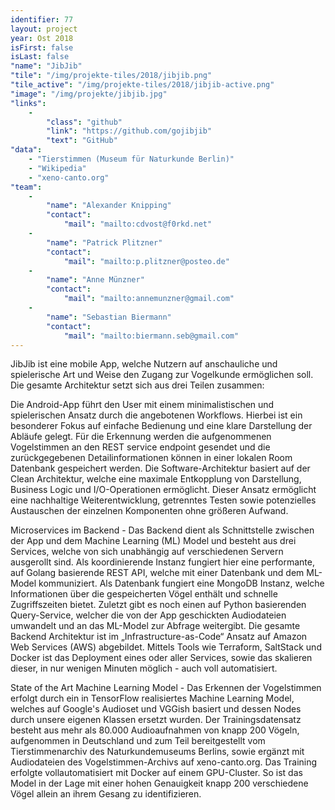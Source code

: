 ```yaml
---
identifier: 77
layout: project
year: Ost 2018
isFirst: false
isLast: false
"name": "JibJib"
"tile": "/img/projekte-tiles/2018/jibjib.png"
"tile_active": "/img/projekte-tiles/2018/jibjib-active.png"
"image": "/img/projekte/jibjib.jpg"
"links":
    -
        "class": "github"
        "link": "https://github.com/gojibjib"
        "text": "GitHub"
"data":
    - "Tierstimmen (Museum für Naturkunde Berlin)"
    - "Wikipedia"
    - "xeno-canto.org"
"team":
    -
        "name": "Alexander Knipping"
        "contact":
            "mail": "mailto:cdvost@f0rkd.net"
    -
        "name": "Patrick Plitzner"
        "contact":
            "mail": "mailto:p.plitzner@posteo.de"
    -
        "name": "Anne Münzner"
        "contact":
            "mail": "mailto:annemunzner@gmail.com"
    -
        "name": "Sebastian Biermann"
        "contact":
            "mail": "mailto:biermann.seb@gmail.com"
---
```

JibJib ist eine mobile App, welche Nutzern auf anschauliche und spielerische Art und Weise den Zugang zur Vogelkunde ermöglichen soll. Die gesamte Architektur setzt sich aus drei Teilen zusammen:

Die Android-App führt den User mit einem minimalistischen und spielerischen Ansatz durch die angebotenen Workflows. Hierbei ist ein besonderer Fokus auf einfache Bedienung und eine klare Darstellung der Abläufe gelegt. Für die Erkennung werden die aufgenommenen Vogelstimmen an den REST service endpoint gesendet und die zurückgegebenen Detailinformationen können in einer lokalen Room Datenbank gespeichert werden. Die Software-Architektur basiert auf der Clean Architektur, welche eine maximale Entkopplung von Darstellung, Business Logic und I/O-Operationen ermöglicht. Dieser Ansatz ermöglicht eine nachhaltige Weiterentwicklung, getrenntes Testen sowie potenzielles Austauschen der einzelnen Komponenten ohne größeren Aufwand.

Microservices im Backend - Das Backend dient als Schnittstelle zwischen der App und dem Machine Learning (ML) Model und besteht aus drei Services, welche von sich unabhängig auf verschiedenen Servern ausgerollt sind. Als koordinierende Instanz fungiert hier eine performante, auf Golang basierende REST API, welche mit einer Datenbank und dem ML-Model kommuniziert. Als Datenbank fungiert eine MongoDB Instanz, welche Informationen über die gespeicherten Vögel enthält und schnelle Zugriffszeiten bietet. Zuletzt gibt es noch einen auf Python basierenden Query-Service, welcher die von der App geschickten Audiodateien umwandelt und an das ML-Model zur Abfrage weitergibt. Die gesamte Backend Architektur ist im „Infrastructure-as-Code“ Ansatz auf Amazon Web Services (AWS) abgebildet. Mittels Tools wie Terraform, SaltStack und Docker ist das Deployment eines oder aller Services, sowie das skalieren dieser, in nur wenigen Minuten möglich - auch voll automatisiert.

State of the Art Machine Learning Model - Das Erkennen der Vogelstimmen erfolgt durch ein in TensorFlow realisiertes Machine Learning Model, welches auf Google's Audioset und VGGish basiert und dessen Nodes durch unsere eigenen Klassen ersetzt wurden. Der Trainingsdatensatz besteht aus mehr als 80.000 Audioaufnahmen von knapp 200 Vögeln, aufgenommen in Deutschland und zum Teil bereitgestellt vom Tierstimmenarchiv des Naturkundemuseums Berlins, sowie ergänzt mit Audiodateien des Vogelstimmen-Archivs auf xeno-canto.org. Das Training erfolgte vollautomatisiert mit Docker auf einem GPU-Cluster. So ist das Model in der Lage mit einer hohen Genauigkeit knapp 200 verschiedene Vögel allein an ihrem Gesang zu identifizieren.
